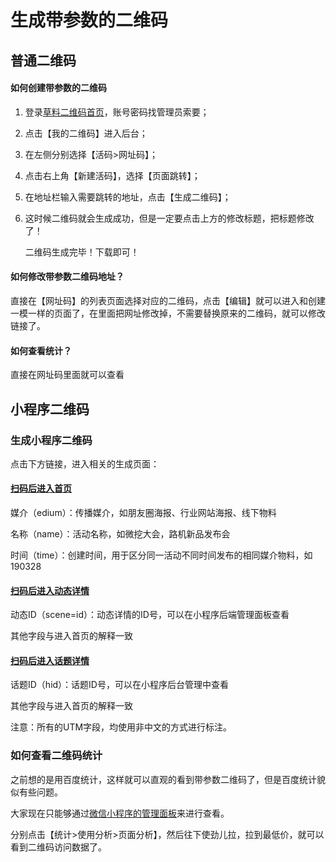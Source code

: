 # 生成带参数的二维码
## 普通二维码

#### 如何创建带参数的二维码

1. 登录[草料二维码首页](https://cli.im/)，账号密码找管理员索要；

2. 点击【我的二维码】进入后台；

3. 在左侧分别选择【活码>网址码】；

4. 点击右上角【新建活码】，选择【页面跳转】；

5. 在地址栏输入需要跳转的地址，点击【生成二维码】；

6. 这时候二维码就会生成成功，但是一定要点击上方的修改标题，把标题修改了！

   二维码生成完毕！下载即可！

#### 如何修改带参数二维码地址？

直接在【网址码】的列表页面选择对应的二维码，点击【编辑】就可以进入和创建一模一样的页面了，在里面把网址修改掉，不需要替换原来的二维码，就可以修改链接了。

#### 如何查看统计？

直接在网址码里面就可以查看

## 小程序二维码

### 生成小程序二维码

点击下方链接，进入相关的生成页面：

#### [扫码后进入首页](http://cli.im/mina/qrcode/?tpl_id=23879&time=1566895535&publickey=4fbe1862abbfd829d92155157ed1454a)

媒介（edium）：传播媒介，如朋友圈海报、行业网站海报、线下物料

名称（name）：活动名称，如微挖大会，路机新品发布会

时间（time）：创建时间，用于区分同一活动不同时间发布的相同媒介物料，如190328

#### [扫码后进入动态详情](http://cli.im/mina/qrcode/?tpl_id=23880&time=1566895573&publickey=412870c37a87cf8baa269618adde8133)

动态ID（scene=id）：动态详情的ID号，可以在小程序后端管理面板查看

其他字段与进入首页的解释一致

#### [扫码后进入话题详情](http://cli.im/mina/qrcode/?tpl_id=24590&time=1566895589&publickey=5425f2f1a4b3a80104bcde17f352ec04)

话题ID（hid）：话题ID号，可以在小程序后台管理中查看

其他字段与进入首页的解释一致

注意：所有的UTM字段，均使用非中文的方式进行标注。

### 如何查看二维码统计

之前想的是用百度统计，这样就可以直观的看到带参数二维码了，但是百度统计貌似有些问题。

大家现在只能够通过[微信小程序的管理面板](https://mp.weixin.qq.com/)来进行查看。

分别点击【统计>使用分析>页面分析】，然后往下使劲儿拉，拉到最低价，就可以看到二维码访问数据了。